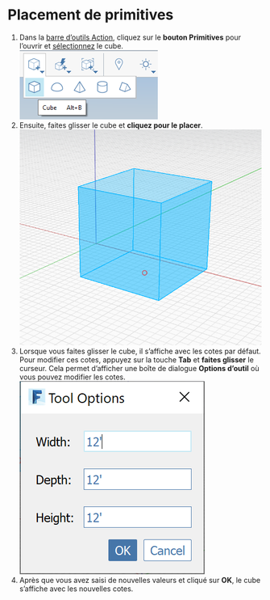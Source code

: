 # Placement de primitives

1. Dans la [barre d’outils Action](https://github.com/FormIt3D/autodesk-formit-360-windows-help/tree/c377e7b8a3b8e43e684321d0b7de867608d317a3/tool-library/tool-bars-extended.md), cliquez sur le **bouton Primitives** pour l’ouvrir et [sélectionnez](select-edge-face-or-object.md) le cube.   ![](<../.gitbook/assets/primitive-cube (1).png>)&#x20;
2. Ensuite, faites glisser le cube et **cliquez pour le placer**. ![](<../.gitbook/assets/image-2- (1).png>)  &#x20;
3. Lorsque vous faites glisser le cube, il s’affiche avec les cotes par défaut. Pour modifier ces cotes, appuyez sur la touche **Tab** et **faites glisser** le curseur. Cela permet d’afficher une boîte de dialogue **Options d’outil** où vous pouvez modifier les cotes. ![](<../.gitbook/assets/image (1).png>) &#x20;
4. Après que vous avez saisi de nouvelles valeurs et cliqué sur **OK**, le cube s’affiche avec les nouvelles cotes.
